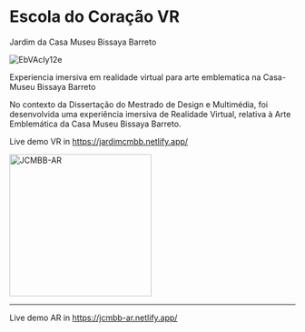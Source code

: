 # Escola do Coração VR
Jardim da Casa Museu Bissaya Barreto

![EbVAcIy12e](https://github.com/user-attachments/assets/a5f19415-dfc1-46bd-8084-94759f8bc25d)

Experiencia imersiva em realidade virtual para arte emblematica na Casa-Museu Bissaya Barreto

No contexto da Dissertação do Mestrado de Design e Multimédia, foi desenvolvida uma experiência imersiva de Realidade Virtual, relativa à Arte Emblemática da Casa Museu Bissaya Barreto.

Live demo VR in https://jardimcmbb.netlify.app/

<img src="https://github.com/user-attachments/assets/4d7c6982-fa3f-41b3-8ecf-b4182cd46f94" alt="JCMBB-AR" width="250" height="250">

----
Live demo AR in https://jcmbb-ar.netlify.app/

<!-- <img src="https://github.com/user-attachments/assets/69da0f7d-3d77-45ff-be42-bb4c67623842" alt="JCMBB-VR" width="250" height="250"> -->
